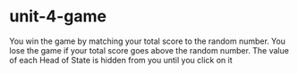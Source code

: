 # unit-4-game
You win the game by matching your total score to the random number.
You lose the game if your total score goes above the random number.
The value of each Head of State is hidden from you until you click on it
